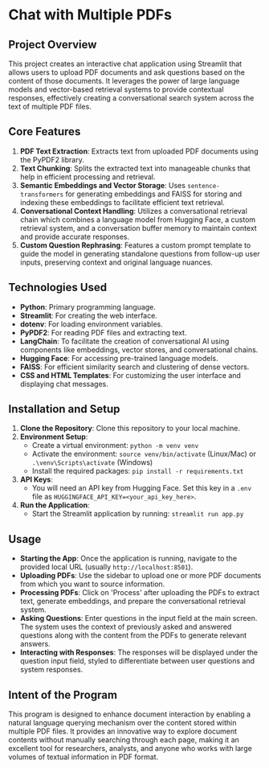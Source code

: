 # Chat with Multiple PDFs

## Project Overview

This project creates an interactive chat application using Streamlit that allows users to upload PDF documents and ask questions based on the content of those documents. It leverages the power of large language models and vector-based retrieval systems to provide contextual responses, effectively creating a conversational search system across the text of multiple PDF files.

## Core Features

1. **PDF Text Extraction**: Extracts text from uploaded PDF documents using the PyPDF2 library.
2. **Text Chunking**: Splits the extracted text into manageable chunks that help in efficient processing and retrieval.
3. **Semantic Embeddings and Vector Storage**: Uses `sentence-transformers` for generating embeddings and FAISS for storing and indexing these embeddings to facilitate efficient text retrieval.
4. **Conversational Context Handling**: Utilizes a conversational retrieval chain which combines a language model from Hugging Face, a custom retrieval system, and a conversation buffer memory to maintain context and provide accurate responses.
5. **Custom Question Rephrasing**: Features a custom prompt template to guide the model in generating standalone questions from follow-up user inputs, preserving context and original language nuances.

## Technologies Used

- **Python**: Primary programming language.
- **Streamlit**: For creating the web interface.
- **dotenv**: For loading environment variables.
- **PyPDF2**: For reading PDF files and extracting text.
- **LangChain**: To facilitate the creation of conversational AI using components like embeddings, vector stores, and conversational chains.
- **Hugging Face**: For accessing pre-trained language models.
- **FAISS**: For efficient similarity search and clustering of dense vectors.
- **CSS and HTML Templates**: For customizing the user interface and displaying chat messages.

## Installation and Setup

1. **Clone the Repository**: Clone this repository to your local machine.
2. **Environment Setup**:
    - Create a virtual environment: `python -m venv venv`
    - Activate the environment: `source venv/bin/activate` (Linux/Mac) or `.\venv\Scripts\activate` (Windows)
    - Install the required packages: `pip install -r requirements.txt`
3. **API Keys**:
    - You will need an API key from Hugging Face. Set this key in a `.env` file as `HUGGINGFACE_API_KEY=<your_api_key_here>`.
4. **Run the Application**:
    - Start the Streamlit application by running: `streamlit run app.py`

## Usage

- **Starting the App**: Once the application is running, navigate to the provided local URL (usually `http://localhost:8501`).
- **Uploading PDFs**: Use the sidebar to upload one or more PDF documents from which you want to source information.
- **Processing PDFs**: Click on 'Process' after uploading the PDFs to extract text, generate embeddings, and prepare the conversational retrieval system.
- **Asking Questions**: Enter questions in the input field at the main screen. The system uses the context of previously asked and answered questions along with the content from the PDFs to generate relevant answers.
- **Interacting with Responses**: The responses will be displayed under the question input field, styled to differentiate between user questions and system responses.

## Intent of the Program

This program is designed to enhance document interaction by enabling a natural language querying mechanism over the content stored within multiple PDF files. It provides an innovative way to explore document contents without manually searching through each page, making it an excellent tool for researchers, analysts, and anyone who works with large volumes of textual information in PDF format.
